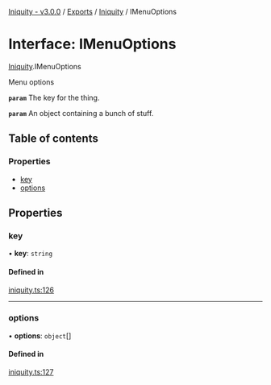 [Iniquity - v3.0.0](../README.md) / [Exports](../modules.md) / [Iniquity](../modules/Iniquity.md) / IMenuOptions

# Interface: IMenuOptions

[Iniquity](../modules/Iniquity.md).IMenuOptions

Menu options

**`param`** The key for the thing.

**`param`** An object containing a bunch of stuff.

## Table of contents

### Properties

- [key](Iniquity.IMenuOptions.md#key)
- [options](Iniquity.IMenuOptions.md#options)

## Properties

### key

• **key**: `string`

#### Defined in

[iniquity.ts:126](https://github.com/iniquitybbs/iniquity/blob/015f263/packages/core/src/iniquity.ts#L126)

___

### options

• **options**: `object`[]

#### Defined in

[iniquity.ts:127](https://github.com/iniquitybbs/iniquity/blob/015f263/packages/core/src/iniquity.ts#L127)
